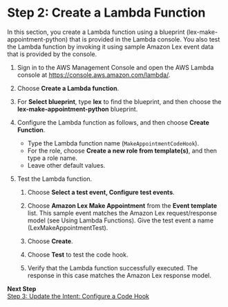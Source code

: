 # Step 2: Create a Lambda Function<a name="ex1-sch-appt-create-lambda-function"></a>

In this section, you create a Lambda function using a blueprint \(lex\-make\-appointment\-python\) that is provided in the Lambda console\. You also test the Lambda function by invoking it using sample Amazon Lex event data that is provided by the console\.

1. Sign in to the AWS Management Console and open the AWS Lambda console at [https://console\.aws\.amazon\.com/lambda/](https://console.aws.amazon.com/lambda/)\.

1. Choose **Create a Lambda function**\.

1. For **Select blueprint**, type **lex** to find the blueprint, and then choose the **lex\-make\-appointment\-python** blueprint\.

1. Configure the Lambda function as follows, and then choose **Create Function**\.
   + Type the Lambda function name \(`MakeAppointmentCodeHook`\)\.
   + For the role, choose **Create a new role from template\(s\)**, and then type a role name\.
   + Leave other default values\.

1. Test the Lambda function\.

   1. Choose **Select a test event, Configure test events**\.
   
   1. Choose **Amazon Lex Make Appointment** from the **Event template** list. This sample event matches the Amazon Lex request/response model (see Using Lambda Functions). Give the test event a name (LexMakeAppointmentTest).
   
   1. Choose **Create**.

   1. Choose **Test** to test the code hook.

   1. Verify that the Lambda function successfully executed\. The response in this case matches the Amazon Lex response model\.

**Next Step**  
[Step 3: Update the Intent: Configure a Code Hook](ex3-step3.md)
